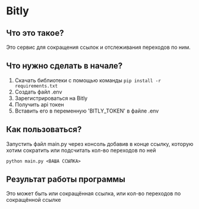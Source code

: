 # Bitly


## Что это такое?
Это сервис для сокращения ссылок и отслеживания переходов по ним.

## Что нужно сделать в начале?
1. Скачать библиотеки с помощью команды ```pip install -r requirements.txt```
2. Создать файл .env
3. Зарегистрироваться на Bitly
4. Получить api токен
5. Вставить его в переменную 'BITLY_TOKEN' в файле .env

## Как пользоваться?
Запустить файл main.py через консоль добавив в конце ссылку, которую хотим сократить или подсчитать кол-во переходов по ней
```commandline
python main.py <ВАША ССЫЛКА>
```
## Результат работы программы
Это может быть или сокращённая ссылка, или кол-во переходов по сокращённой ссылке
